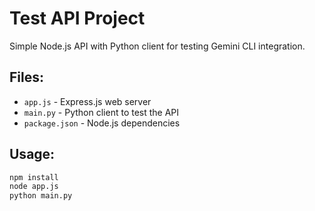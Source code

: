 # Test API Project

Simple Node.js API with Python client for testing Gemini CLI integration.

## Files:
- `app.js` - Express.js web server
- `main.py` - Python client to test the API  
- `package.json` - Node.js dependencies

## Usage:
```bash
npm install
node app.js
python main.py
```
